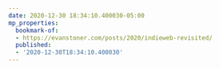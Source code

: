 ```yaml
---
date: 2020-12-30 18:34:10.400030-05:00
mp_properties:
  bookmark-of:
  - https://evanstoner.com/posts/2020/indieweb-revisited/
  published:
  - '2020-12-30T18:34:10.400030'
---
```


